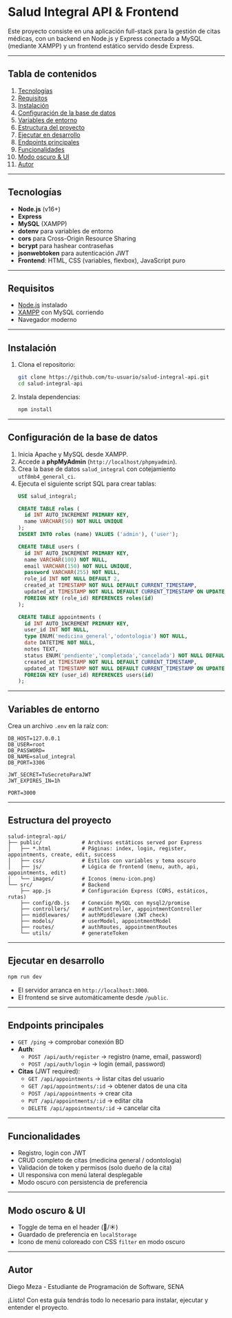 # Salud Integral API & Frontend

Este proyecto consiste en una aplicación full-stack para la gestión de citas médicas, con un backend en Node.js y Express conectado a MySQL (mediante XAMPP) y un frontend estático servido desde Express.

---

## Tabla de contenidos
1. [Tecnologías](#tecnologías)
2. [Requisitos](#requisitos)
3. [Instalación](#instalación)
4. [Configuración de la base de datos](#configuración-de-la-base-de-datos)
5. [Variables de entorno](#variables-de-entorno)
6. [Estructura del proyecto](#estructura-del-proyecto)
7. [Ejecutar en desarrollo](#ejecutar-en-desarrollo)
8. [Endpoints principales](#endpoints-principales)
9. [Funcionalidades](#funcionalidades)
10. [Modo oscuro & UI](#modo-oscuro--ui)
11. [Autor](#autor)

---

## Tecnologías
- **Node.js** (v16+)
- **Express**
- **MySQL** (XAMPP)
- **dotenv** para variables de entorno
- **cors** para Cross-Origin Resource Sharing
- **bcrypt** para hashear contraseñas
- **jsonwebtoken** para autenticación JWT
- **Frontend**: HTML, CSS (variables, flexbox), JavaScript puro

---
## Requisitos
- [Node.js](https://nodejs.org/) instalado
- [XAMPP](https://www.apachefriends.org/) con MySQL corriendo
- Navegador moderno

---
## Instalación
1. Clona el repositorio:
   ```bash
   git clone https://github.com/tu-usuario/salud-integral-api.git
   cd salud-integral-api
   ```
2. Instala dependencias:
   ```bash
   npm install
   ```

---
## Configuración de la base de datos
1. Inicia Apache y MySQL desde XAMPP.
2. Accede a **phpMyAdmin** (`http://localhost/phpmyadmin`).
3. Crea la base de datos `salud_integral` con cotejamiento `utf8mb4_general_ci`.
4. Ejecuta el siguiente script SQL para crear tablas:
   ```sql
   USE salud_integral;

   CREATE TABLE roles (
     id INT AUTO_INCREMENT PRIMARY KEY,
     name VARCHAR(50) NOT NULL UNIQUE
   );
   INSERT INTO roles (name) VALUES ('admin'), ('user');

   CREATE TABLE users (
     id INT AUTO_INCREMENT PRIMARY KEY,
     name VARCHAR(100) NOT NULL,
     email VARCHAR(150) NOT NULL UNIQUE,
     password VARCHAR(255) NOT NULL,
     role_id INT NOT NULL DEFAULT 2,
     created_at TIMESTAMP NOT NULL DEFAULT CURRENT_TIMESTAMP,
     updated_at TIMESTAMP NOT NULL DEFAULT CURRENT_TIMESTAMP ON UPDATE CURRENT_TIMESTAMP,
     FOREIGN KEY (role_id) REFERENCES roles(id)
   );

   CREATE TABLE appointments (
     id INT AUTO_INCREMENT PRIMARY KEY,
     user_id INT NOT NULL,
     type ENUM('medicina_general','odontologia') NOT NULL,
     date DATETIME NOT NULL,
     notes TEXT,
     status ENUM('pendiente','completada','cancelada') NOT NULL DEFAULT 'pendiente',
     created_at TIMESTAMP NOT NULL DEFAULT CURRENT_TIMESTAMP,
     updated_at TIMESTAMP NOT NULL DEFAULT CURRENT_TIMESTAMP ON UPDATE CURRENT_TIMESTAMP,
     FOREIGN KEY (user_id) REFERENCES users(id)
   );
   ```

---
## Variables de entorno
Crea un archivo `.env` en la raíz con:
```dotenv
DB_HOST=127.0.0.1
DB_USER=root
DB_PASSWORD=
DB_NAME=salud_integral
DB_PORT=3306

JWT_SECRET=TuSecretoParaJWT
JWT_EXPIRES_IN=1h

PORT=3000
```

---
## Estructura del proyecto
```
salud-integral-api/
├── public/             # Archivos estáticos served por Express
│   ├── *.html          # Páginas: index, login, register, appointments, create, edit, success
│   ├── css/            # Estilos con variables y tema oscuro
│   ├── js/             # Lógica de frontend (menu, auth, api, appointments, edit)
│   └── images/         # Iconos (menu-icon.png)
└── src/                # Backend
    ├── app.js          # Configuración Express (CORS, estáticos, rutas)
    ├── config/db.js    # Conexión MySQL con mysql2/promise
    ├── controllers/    # authController, appointmentController
    ├── middlewares/    # authMiddleware (JWT check)
    ├── models/         # userModel, appointmentModel
    ├── routes/         # authRoutes, appointmentRoutes
    └── utils/          # generateToken
```

---
## Ejecutar en desarrollo
```bash
npm run dev
```
- El servidor arranca en `http://localhost:3000`.
- El frontend se sirve automáticamente desde `/public`.

---
## Endpoints principales
- `GET /ping` → comprobar conexión BD
- **Auth**:
  - `POST /api/auth/register` → registro (name, email, password)
  - `POST /api/auth/login` → login (email, password)
- **Citas** (JWT required):
  - `GET /api/appointments` → listar citas del usuario
  - `GET /api/appointments/:id` → obtener datos de una cita
  - `POST /api/appointments` → crear cita
  - `PUT /api/appointments/:id` → editar cita
  - `DELETE /api/appointments/:id` → cancelar cita

---
## Funcionalidades
- Registro, login con JWT
- CRUD completo de citas (medicina general / odontología)
- Validación de token y permisos (solo dueño de la cita)
- UI responsiva con menú lateral desplegable
- Modo oscuro con persistencia de preferencia

---
## Modo oscuro & UI
- Toggle de tema en el header (🌙/☀️)
- Guardado de preferencia en `localStorage`
- Icono de menú coloreado con CSS `filter` en modo oscuro

---
## Autor
Diego Meza - Estudiante de Programación de Software, SENA

¡Listo! Con esta guía tendrás todo lo necesario para instalar, ejecutar y entender el proyecto.